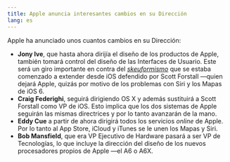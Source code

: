 ```yaml
---
title: Apple anuncia interesantes cambios en su Dirección
lang: es
---
```


Apple ha anunciado unos cuantos cambios en su Dirección:

  * **Jony Ive**, que hasta ahora dirijía el diseño de los productos de Apple, también tomará control del diseño de las Interfaces de Usuario. Este será un giro importante en contra del [_skeuformismo_][1] que se estaba comenzado a extender desde iOS defendido por Scott Forstall —quien dejará Apple, quizás por motivo de los problemas con Siri y los Mapas de iOS 6.
  * **Craig Federighi**, seguirá dirigiendo OS X y además sustituirá a Scott Forstall como VP de iOS. Esto implica que los dos sistemas de Apple seguirán las mismas directrices y por lo tanto avanzarán de la mano.
  * **Eddy Cue** a partir de ahora dirigirá todos los servicios _online_ de Apple. Por lo tanto al App Store, iCloud y iTunes se le unen los Mapas y Siri.
  * **Bob Mansfield**, que era VP Ejecutivo de Hardware pasará a ser VP de Tecnologías, lo que incluye la dirección del diseño de los nuevos procesadores propios de Apple —el A6 o A6X.

   [1]: http://www.fastcodesign.com/1670760/will-apples-tacky-software-design-philosophy-cause-a-revolt

